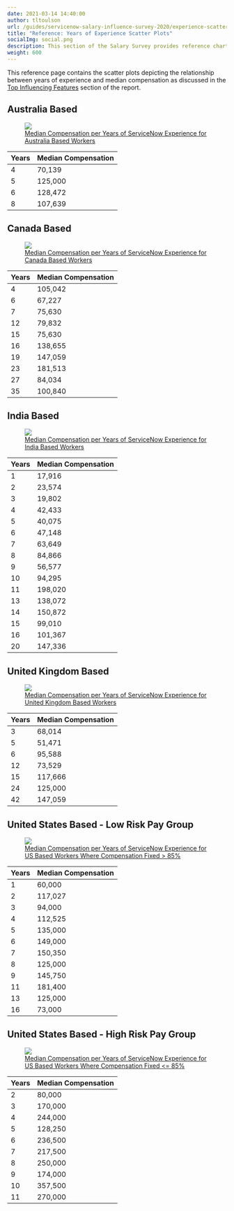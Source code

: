 ```yaml
---
date: 2021-03-14 14:40:00
author: tltoulson
url: /guides/servicenow-salary-influence-survey-2020/experience-scatter-plots
title: "Reference: Years of Experience Scatter Plots"
socialImg: social.png
description: This section of the Salary Survey provides reference charts and data discussed in the Top Influencing Features section.
weight: 600
---
```


This reference page contains the scatter plots depicting the relationship between years of experience and median compensation as discussed in the [Top Influencing Features][1] section of the report.

## Australia Based

<a href="images/median-compensation-per-exp-australia.png">
    <figure>
    <img src="images/median-compensation-per-exp-australia.png" />
    <figcaption>
        Median Compensation per Years of ServiceNow Experience for Australia Based Workers
    </figcaption>
    </figure>
</a>

| Years | Median Compensation |
|-------|---------------------|
| 4     | 70,139              |
| 5     | 125,000             |
| 6     | 128,472             |
| 8     | 107,639             |

## Canada Based

<a href="images/median-compensation-per-exp-canada.png">
    <figure>
    <img src="images/median-compensation-per-exp-canada.png" />
    <figcaption>
        Median Compensation per Years of ServiceNow Experience for Canada Based Workers
    </figcaption>
    </figure>
</a>

| Years | Median Compensation |
|-------|---------------------|
| 4     | 105,042             |
| 6     | 67,227              |
| 7     | 75,630              |
| 12    | 79,832              |
| 15    | 75,630              |
| 16    | 138,655             |
| 19    | 147,059             |
| 23    | 181,513             |
| 27    | 84,034              |
| 35    | 100,840             |

## India Based

<a href="images/median-compensation-per-exp-india.png">
    <figure>
    <img src="images/median-compensation-per-exp-india.png" />
    <figcaption>
        Median Compensation per Years of ServiceNow Experience for India Based Workers
    </figcaption>
    </figure>
</a>

| Years | Median Compensation |
|-------|---------------------|
| 1     | 17,916              |
| 2     | 23,574              |
| 3     | 19,802              |
| 4     | 42,433              |
| 5     | 40,075              |
| 6     | 47,148              |
| 7     | 63,649              |
| 8     | 84,866              |
| 9     | 56,577              |
| 10    | 94,295              |
| 11    | 198,020             |
| 13    | 138,072             |
| 14    | 150,872             |
| 15    | 99,010              |
| 16    | 101,367             |
| 20    | 147,336             |

## United Kingdom Based

<a href="images/median-compensation-per-exp-uk.png">
    <figure>
    <img src="images/median-compensation-per-exp-uk.png" />
    <figcaption>
        Median Compensation per Years of ServiceNow Experience for United Kingdom Based Workers
    </figcaption>
    </figure>
</a>

| Years | Median Compensation |
|-------|---------------------|
| 3     | 68,014              |
| 5     | 51,471              |
| 6     | 95,588              |
| 12    | 73,529              |
| 15    | 117,666             |
| 24    | 125,000             |
| 42    | 147,059             |

## United States Based - Low Risk Pay Group

<a href="images/median-compensation-per-exp-us-low-risk-pay-group.png">
    <figure>
    <img src="images/median-compensation-per-exp-us-low-risk-pay-group.png" />
    <figcaption>
        Median Compensation per Years of ServiceNow Experience for US Based Workers Where Compensation Fixed > 85%
    </figcaption>
    </figure>
</a>

| Years | Median Compensation |
|-------|---------------------|
| 1     | 60,000              |
| 2     | 117,027             |
| 3     | 94,000              |
| 4     | 112,525             |
| 5     | 135,000             |
| 6     | 149,000             |
| 7     | 150,350             |
| 8     | 125,000             |
| 9     | 145,750             |
| 11    | 181,400             |
| 13    | 125,000             |
| 16    | 73,000              |

## United States Based - High Risk Pay Group

<a href="images/median-compensation-per-exp-us-high-risk-pay-group.png">
    <figure>
    <img src="images/median-compensation-per-exp-us-high-risk-pay-group.png" />
    <figcaption>
        Median Compensation per Years of ServiceNow Experience for US Based Workers Where Compensation Fixed <= 85%
    </figcaption>
    </figure>
</a>

| Years | Median Compensation |
|-------|---------------------|
| 2     | 80,000              |
| 3     | 170,000             |
| 4     | 244,000             |
| 5     | 128,250             |
| 6     | 236,500             |
| 7     | 217,500             |
| 8     | 250,000             |
| 9     | 174,000             |
| 10    | 357,500             |
| 11    | 270,000             |

[1]: /guides/servicenow-salary-influence-survey-2020/top-influencing-features
